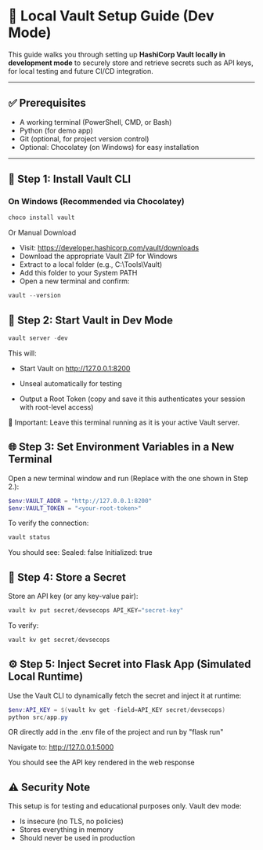 # 🔐 Local Vault Setup Guide (Dev Mode)

This guide walks you through setting up **HashiCorp Vault locally in development mode** to securely store and retrieve secrets such as API keys, 
for local testing and future CI/CD integration.

---

## ✅ Prerequisites

- A working terminal (PowerShell, CMD, or Bash)
- Python (for demo app)
- Git (optional, for project version control)
- Optional: Chocolatey (on Windows) for easy installation

---

## 🔧 Step 1: Install Vault CLI

### On Windows (Recommended via Chocolatey)
```powershell
choco install vault
```

Or Manual Download
- Visit: https://developer.hashicorp.com/vault/downloads
- Download the appropriate Vault ZIP for Windows
- Extract to a local folder (e.g., C:\Tools\Vault)
- Add this folder to your System PATH
- Open a new terminal and confirm: 
```powershell
vault --version
```


## 🚀 Step 2: Start Vault in Dev Mode

```powershell
vault server -dev
```

This will:

- Start Vault on http://127.0.0.1:8200

- Unseal automatically for testing

- Output a Root Token (copy and save it this authenticates your session with root-level access)

📌 Important: Leave this terminal running as it is your active Vault server.

## 🌐 Step 3: Set Environment Variables in a New Terminal

Open a new terminal window and run (Replace <your-root-token> with the one shown in Step 2.):
```powershell
$env:VAULT_ADDR = "http://127.0.0.1:8200"
$env:VAULT_TOKEN = "<your-root-token>"
```
To verify the connection:
```powershell
vault status
```
You should see:
Sealed: false
Initialized: true

## 🔑 Step 4: Store a Secret

Store an API key (or any key-value pair):
```powershell
vault kv put secret/devsecops API_KEY="secret-key"
```
To verify:
```powershell
vault kv get secret/devsecops
```

## ⚙️ Step 5: Inject Secret into Flask App (Simulated Local Runtime)

Use the Vault CLI to dynamically fetch the secret and inject it at runtime:
```powershell
$env:API_KEY = $(vault kv get -field=API_KEY secret/devsecops)
python src/app.py
```
OR directly add in the .env file of the project and run by "flask run"

Navigate to:
http://127.0.0.1:5000

You should see the API key rendered in the web response


## ⚠️ Security Note
This setup is for testing and educational purposes only.
Vault dev mode:
- Is insecure (no TLS, no policies)
- Stores everything in memory
- Should never be used in production